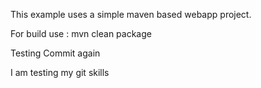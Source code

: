 This example uses a simple maven based webapp project.

For build use : mvn clean package

Testing Commit again

I am testing my git skills
